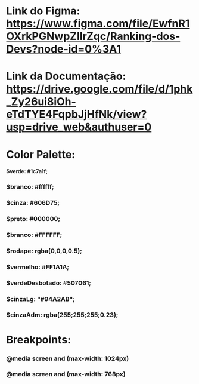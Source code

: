 # Link do Figma: https://www.figma.com/file/EwfnR1OXrkPGNwpZIIrZqc/Ranking-dos-Devs?node-id=0%3A1

# Link da Documentação: https://drive.google.com/file/d/1phk_Zy26ui8iOh-eTdTYE4FqpbJjHfNk/view?usp=drive_web&authuser=0

# Color Palette:

#### $verde: #1c7a1f;

### $branco: #ffffff;

### $cinza: #606D75;

### $preto: #000000;

### $branco: #FFFFFF;

### $rodape: rgba(0,0,0,0.5);

### $vermelho: #FF1A1A;

### $verdeDesbotado: #507061;

### $cinzaLg: "#94A2AB";

### $cinzaAdm: rgba(255;255;255;0.23);

# Breakpoints:

### @media screen and (max-width: 1024px)

### @media screen and (max-width: 768px)
